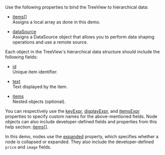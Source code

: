 Use the following properties to bind the TreeView to hierarchical data:

* [items[]](/Documentation/ApiReference/UI_Components/dxTreeView/Configuration/items/)        
Assigns a local array as done in this demo.

* [dataSource](/Documentation/ApiReference/UI_Components/dxTreeView/Configuration/#dataSource)            
Assigns a DataSource object that allows you to perform data shaping operations and use a remote source. 

Each object in the TreeView's hierarchical data structure should include the following fields:

* [id](/Documentation/ApiReference/UI_Components/dxTreeView/Configuration/items/#id)        
Unique item identifier.

* [text](/Documentation/ApiReference/UI_Components/dxTreeView/Configuration/items/#text)        
Text displayed by the item.

* [items](/Documentation/ApiReference/UI_Components/dxTreeView/Configuration/items/#items)         
Nested objects (optional).

You can respectively use the [keyExpr](/Documentation/ApiReference/UI_Components/dxTreeView/Configuration/#keyExpr), [displayExpr](/Documentation/ApiReference/UI_Components/dxTreeView/Configuration/#displayExpr), and [itemsExpr](/Documentation/ApiReference/UI_Components/dxTreeView/Configuration/#itemsExpr) properties to specify custom names for the above-mentioned fields. Node objects can also include developer-defined fields and properties from this help section: [items[]](/Documentation/ApiReference/UI_Components/dxTreeView/Configuration/items/).

In this demo, nodes use the [expanded](/Documentation/ApiReference/UI_Components/dxTreeView/Configuration/items/#expanded) property, which specifies whether a node is collapsed or expanded. They also include the developer-defined `price` and `image` fields.
